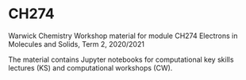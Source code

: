 # CH274
Warwick Chemistry Workshop material for module CH274 Electrons in Molecules and Solids, Term 2, 2020/2021

The material contains Jupyter notebooks for computational key skills lectures (KS) and computational workshops (CW).
